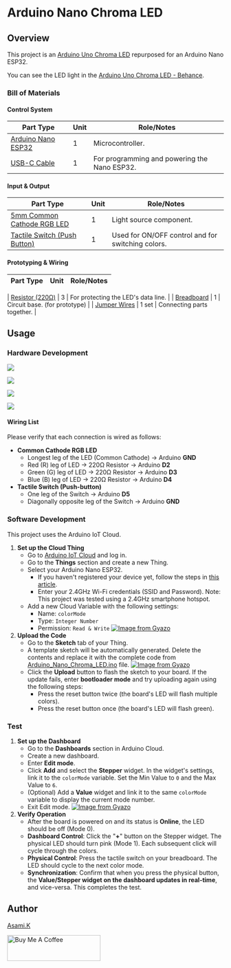 # Arduino Nano Chroma LED

## Overview

This project is an [Arduino Uno Chroma LED](https://github.com/asamiile/diy-electronics/tree/main/Arduino_Uno_Chroma_LED) repurposed for an Arduino Nano ESP32.

You can see the LED light in the [Arduino Uno Chroma LED - Behance](https://www.behance.net/gallery/229627251/Arduino-Uno-Chroma-LED).


### Bill of Materials

#### Control System

| Part Type                                     | Unit | Role/Notes                                   |
| --------------------------------------------- | ---- | -------------------------------------------- |
| [Arduino Nano ESP32](https://amzn.to/452q2dH) | 1    | Microcontroller.                             |
| [USB-C Cable](https://amzn.to/4lU4bdZ)        | 1    | For programming and powering the Nano ESP32. |


#### Input & Output

| Part Type                                               | Unit | Role/Notes                                        |
| ------------------------------------------------------- | ---- | ------------------------------------------------- |
| [5mm Common Cathode RGB LED](https://amzn.to/4lmJuaE)   | 1    | Light source component.                           |
| [Tactile Switch (Push Button)](https://amzn.to/3T0gNUF) | 1    | Used for ON/OFF control and for switching colors. |


#### Prototyping & Wiring

| Part Type                                               | Unit  | Role/Notes                                        |
| ------------------------------------------------------- | ----- | ------------------------------------------------- |

| [Resistor (220Ω)](https://amzn.to/4kMejW2) | 3     | For protecting the LED's data line. |
| [Breadboard](https://amzn.to/40bMzlk)      | 1     | Circuit base. (for prototype)       |
| [Jumper Wires](https://amzn.to/45voWYC)    | 1 set | Connecting parts together.          |


## Usage

### Hardware Development

![](https://lightroom.adobe.com/v2c/catalogs/ed2e01a539b04942967b87bf621ffa54/assets/b8db24c849a64bb18d8dd6fd5660a455/revisions/c071297ff20249fc9b3ba093a697bede/renditions/5b248209ceab8b479a5bee75af28089c)

![](https://lightroom.adobe.com/v2c/catalogs/ed2e01a539b04942967b87bf621ffa54/assets/bca19d1e416744b98cee6658e6d6800a/revisions/548504f3b69b0c2330a2fb2fab47af73/renditions/e4896d7690edf4af243964254276df1e)

![](https://lightroom.adobe.com/v2c/catalogs/ed2e01a539b04942967b87bf621ffa54/assets/bb6fd70ff4054056b0f6f719df701b3e/revisions/8801239ee9d04482a4760a18e419a3b3/renditions/b28d76ebb304b27770fa8d02a13d0b9d)

![](https://lightroom.adobe.com/v2c/catalogs/ed2e01a539b04942967b87bf621ffa54/assets/e9131d3305154917a7ae84aa82cad378/revisions/4c1754ba6b8542449073e73987967987/renditions/3f735415ab7ce87328a2d3573b487371)


#### Wiring List

Please verify that each connection is wired as follows:

- **Common Cathode RGB LED**
  - Longest leg of the LED (Common Cathode) → Arduino **GND**
  - Red (R) leg of LED → 220Ω Resistor → Arduino **D2**
  - Green (G) leg of LED → 220Ω Resistor → Arduino **D3**
  - Blue (B) leg of LED → 220Ω Resistor → Arduino **D4**
- **Tactile Switch (Push-button)**
  - One leg of the Switch → Arduino **D5**
  - Diagonally opposite leg of the Switch → Arduino **GND**


### Software Development

This project uses the Arduino IoT Cloud.

1. **Set up the Cloud Thing**
   - Go to [Arduino IoT Cloud](https://cloud.arduino.cc/) and log in.
   - Go to the **Things** section and create a new Thing.
   - Select your Arduino Nano ESP32.
     - If you haven't registered your device yet, follow the steps in [this article](https://docs.arduino.cc/tutorials/nano-esp32/cloud-setup/).
     - Enter your 2.4GHz Wi-Fi credentials (SSID and Password). 
      Note: This project was tested using a 2.4GHz smartphone hotspot.
   - Add a new Cloud Variable with the following settings:
     - Name: `colorMode`
     - Type: `Integer Number`
     - Permission: `Read & Write`
    [![Image from Gyazo](https://i.gyazo.com/1ab5feb8a2e3802c23280b4c67604f26.png)](https://gyazo.com/1ab5feb8a2e3802c23280b4c67604f26)
2. **Upload the Code**
   - Go to the **Sketch** tab of your Thing.
   - A template sketch will be automatically generated. Delete the contents and replace it with the complete code from [Arduino_Nano_Chroma_LED.ino](https://github.com/asamiile/diy-electronics/tree/main/Arduino_Nano_Chroma_LED/sketch/Arduino_Nano_Chroma_LED/Arduino_Nano_Chroma_LED.ino) file.
    [![Image from Gyazo](https://i.gyazo.com/5e2e5a0bee07afac0b680496551c4410.png)](https://gyazo.com/5e2e5a0bee07afac0b680496551c4410)
   - Click the **Upload** button to flash the sketch to your board. If the update fails, enter **bootloader mode** and try uploading again using the following steps:
     - Press the reset button twice (the board's LED will flash multiple colors).
     - Press the reset button once (the board's LED will flash green).


### Test

1. **Set up the Dashboard** 
   - Go to the **Dashboards** section in Arduino Cloud.
   - Create a new dashboard.
   - Enter **Edit mode**.
   - Click **Add** and select the **Stepper** widget. In the widget's settings, link it to the `colorMode` variable. Set the Min Value to `0` and the Max Value to `6`.
   - (Optional) Add a **Value** widget and link it to the same `colorMode` variable to display the current mode number.
   - Exit Edit mode.
    [![Image from Gyazo](https://i.gyazo.com/94192f1e5d906190a007f4fb6ecdc9c7.png)](https://gyazo.com/94192f1e5d906190a007f4fb6ecdc9c7)
2. **Verify Operation** 
   - After the board is powered on and its status is **Online**, the LED should be off (Mode 0).
   - **Dashboard Control**: Click the "**+**" button on the Stepper widget. The physical LED should turn pink (Mode 1). Each subsequent click will cycle through the colors.
   - **Physical Control**: Press the tactile switch on your breadboard. The LED should cycle to the next color mode.
   - **Synchronization**: Confirm that when you press the physical button, the **Value/Stepper widget on the dashboard updates in real-time**, and vice-versa. This completes the test.


## Author

[Asami.K](https://asami.tokyo/)

<a href="https://www.buymeacoffee.com/asamiile" target="_blank"><img src="https://cdn.buymeacoffee.com/buttons/v2/default-yellow.png" alt="Buy Me A Coffee" style="height: 60px !important;width: 217px !important;" ></a>
